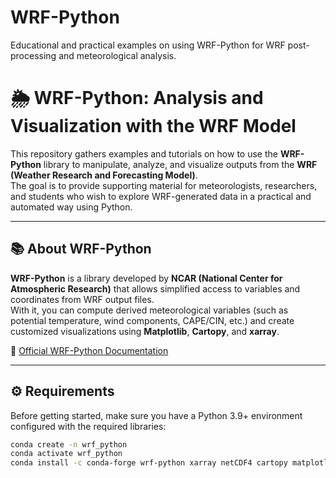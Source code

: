 # WRF-Python
Educational and practical examples on using WRF-Python for WRF post-processing and meteorological analysis.
# 🌦️ WRF-Python: Analysis and Visualization with the WRF Model

This repository gathers examples and tutorials on how to use the **WRF-Python** library to manipulate, analyze, and visualize outputs from the **WRF (Weather Research and Forecasting Model)**.  
The goal is to provide supporting material for meteorologists, researchers, and students who wish to explore WRF-generated data in a practical and automated way using Python.

---

## 📚 About WRF-Python

**WRF-Python** is a library developed by **NCAR (National Center for Atmospheric Research)** that allows simplified access to variables and coordinates from WRF output files.  
With it, you can compute derived meteorological variables (such as potential temperature, wind components, CAPE/CIN, etc.) and create customized visualizations using **Matplotlib**, **Cartopy**, and **xarray**.

🔗 [Official WRF-Python Documentation](https://wrf-python.readthedocs.io/en/latest/)

---

## ⚙️ Requirements

Before getting started, make sure you have a Python 3.9+ environment configured with the required libraries:

```bash
conda create -n wrf_python
conda activate wrf_python
conda install -c conda-forge wrf-python xarray netCDF4 cartopy matplotlib numpy
